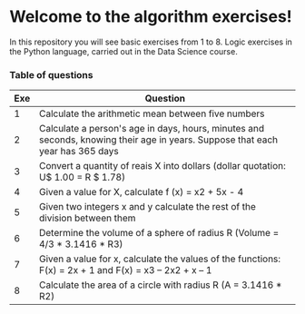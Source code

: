 # Welcome to the algorithm exercises!

In this repository you will see basic exercises from 1 to 8. Logic exercises in the Python language, carried out in the Data Science course.


### Table of questions <a name="table"/>
|Exe| Question |
|-- |      --     |
| 1 | Calculate the arithmetic mean between five numbers|
| 2 | Calculate a person's age in days, hours, minutes and seconds, knowing their age in years. Suppose that each year has 365 days |
| 3 | Convert a quantity of reais X into dollars (dollar quotation: U$ 1.00 = R $ 1.78)|
| 4 | Given a value for X, calculate f (x) = x2 + 5x - 4|
| 5 | Given two integers x and y calculate the rest of the division between them |
| 6 | Determine the volume of a sphere of radius R (Volume = 4/3 * 3.1416 * R3) |
| 7 |Given a value for x, calculate the values of the functions: F(x) = 2x + 1 and F(x) = x3 – 2x2 + x – 1 |
| 8 | Calculate the area of a circle with radius R (A = 3.1416 * R2) |
